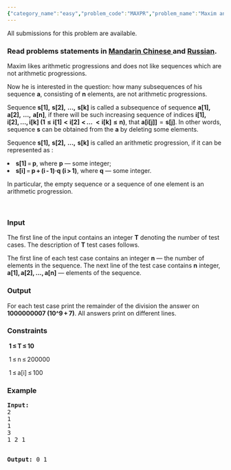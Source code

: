 ```yaml
---
{"category_name":"easy","problem_code":"MAXPR","problem_name":"Maxim and Progressions","languages_supported":{"0":"ADA","1":"ASM","2":"BASH","3":"BF","4":"C","5":"C99 strict","6":"CAML","7":"CLOJ","8":"CLPS","9":"CPP 4.3.2","10":"CPP 4.9.2","11":"CPP14","12":"CS2","13":"D","14":"ERL","15":"FORT","16":"FS","17":"GO","18":"HASK","19":"ICK","20":"ICON","21":"JAVA","22":"JS","23":"LISP clisp","24":"LISP sbcl","25":"LUA","26":"NEM","27":"NICE","28":"NODEJS","29":"PAS fpc","30":"PAS gpc","31":"PERL","32":"PERL6","33":"PHP","34":"PIKE","35":"PRLG","36":"PYTH","37":"PYTH 3.4","38":"RUBY","39":"SCALA","40":"SCM guile","41":"SCM qobi","42":"ST","43":"TCL","44":"TEXT","45":"WSPC"},"max_timelimit":2,"source_sizelimit":50000,"problem_author":"sereja","problem_tester":null,"date_added":"25-05-2013","tags":{"0":"combinatorics","1":"dynamic","2":"easy","3":"june14","4":"sereja"},"editorial_url":"http://discuss.codechef.com/problems/MAXPR","time":{"view_start_date":1402911000,"submit_start_date":1402911000,"visible_start_date":1402911000,"end_date":1735669800},"layout":"problem"}
---
```

<span class="solution-visible-txt">All submissions for this problem are available.</span><h3> Read problems statements in <a target="_blank" href="http://www.codechef.com/download/translated/JUNE14/mandarin/MAXPR.pdf">Mandarin Chinese </a> and <a target="_blank" href="http://www.codechef.com/download/translated/JUNE14/russian/MAXPR.pdf">Russian</a>.</h3>
<p>Maxim likes arithmetic progressions and does not like sequences which are not arithmetic progressions.</p>
<p>Now he is interested in the question: how many subsequences of his sequence <b>a</b>, consisting of <b>n</b> elements, are not arithmetic progressions.</p>
<p>Sequence <b>s[1],  s[2],  ...,  s[k]</b> is called a subsequence of sequence <b>a[1],  a[2],  ...,  a[n]</b>, if there will be such increasing sequence of indices <b>i[1], i[2], ..., i[k] (1  ≤  i[1]  &lt;  i[2]  &lt; ...   &lt;  i[k]  ≤  n)</b>, that <b>a[i[j]]</b>  =  <b>s[j]</b>. In other words, sequence <b>s</b> can be obtained from the <b>a</b> by deleting some elements.</p>
<p>Sequence <b>s[1],  s[2],  ...,  s[k]</b> is called an arithmetic progression, if it can be represented as : </p>
<li><b>s[1]</b> = <b>p</b>, where <b>p</b> — some integer;</li>
<li><b>s[i]</b> = <b>p + (i - 1)·q (i > 1)</b>, where <b>q</b> — some integer.</li>
<p>In particular, the empty sequence or a sequence of one element is an arithmetic progression.
</p>
<p> </p>
<h3>Input</h3>
<p>The first line of the input contains an integer <b>T</b> denoting the number of test cases. The description of <b>T</b> test cases follows. </p>
<p>The first line of each test case contains an integer <b>n</b> — the number of elements in the sequence. The next line of the test case contains <b>n</b> integer, <b>a[1], a[2], ..., a[n]</b> — elements of the sequence.
</p>
<h3>Output</h3>
<p>For each test case print the remainder of the division the answer on <b>1000000007 (10^9 + 7)</b>. All answers print on different lines. </p>
<h3>Constraints</h3>
<p> <b>1 ≤ T ≤ 10</b></p>
<p> 1 ≤ n ≤ 200000</p>
<p> 1 ≤ a[i] ≤ 100</p>
<p></p>
<h3>Example</h3>
<pre><b>Input:</b>
2
1
1
3
1 2 1

<b>Output:</b>
0
1

</pre><p> </p>
